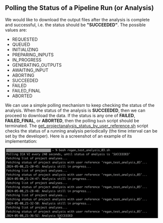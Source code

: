 ## Polling the Status of a Pipeline Run (or Analysis)   
We would like to download the output files after the analysis is complete and successful, i.e. the status should be **"SUCCEEDED"**. The possible values are:
- REQUESTED 
- QUEUED 
- INITIALIZING 
- PREPARING_INPUTS 
- IN_PROGRESS 
- GENERATING_OUTPUTS 
- AWAITING_INPUT 
- ABORTING 
- SUCCEEDED 
- FAILED 
- FAILED_FINAL 
- ABORTED   

We can use a simple polling mechanism to keep checking the status of the analysis. When the status of the analysis is **SUCCEEDED**, then we can proceed to download the data. If the status is any one of **FAILED**, **FAILED_FINAL**, or **ABORTED**, then the polling `bash` script should be terminated. The [get_projectanalysis_status_by_user_reference.sh](./../bash/helper_scripts/get_projectanalysis_status_by_user_reference.sh) script checks the status of a running analysis periodically (the time interval can be set by the developer). Here is a screenshot of an example of its implementation:    

![Polling the Analysis Status](./../public/assets/images/polling_the_analysis_status.png "Polling the Analysis Status") 